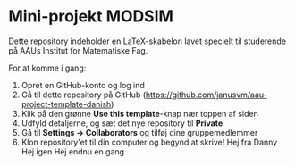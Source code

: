 # Mini-projekt MODSIM

Dette repository indeholder en LaTeX-skabelon lavet specielt til studerende på AAUs Institut for Matematiske Fag.

For at komme i gang:

  1. Opret en GitHub-konto og log ind
  2. Gå til dette repository på GitHub (https://github.com/janusvm/aau-project-template-danish)
  3. Klik på den grønne **Use this template**-knap nær toppen af siden
  4. Udfyld detaljerne, og sæt det nye repository til **Private**
  5. Gå til **Settings → Collaborators** og tilføj dine gruppemedlemmer
  6. Klon repository'et til din computer og begynd at skrive!
Hej fra Danny
Hej igen
Hej endnu en gang
